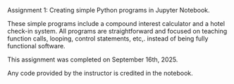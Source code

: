 Assignment 1: Creating simple Python programs in Jupyter Notebook. 

These simple programs include a compound interest calculator and a hotel check-in system.
All programs are straightforward and focused on teaching function calls, looping, control statements, etc,. instead of being fully functional software. 

This assignment was completed on September 16th, 2025.

Any code provided by the instructor is credited in the notebook.
